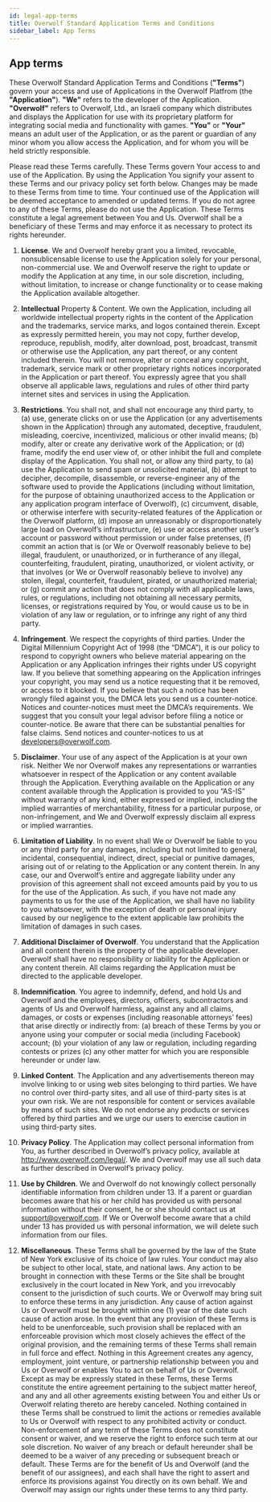 ```yaml
---
id: legal-app-terms
title: Overwolf Standard Application Terms and Conditions
sidebar_label: App Terms
---
```


## App terms

These Overwolf Standard Application Terms and Conditions (**"Terms"**) govern your access and use of Applications in the Overwolf Platfrom (the **"Application"**). **"We"** refers to the developer of the Application. **"Overwolf"** refers to Overwolf, Ltd., an Israeli company which distributes and displays the Application for use with its proprietary platform for integrating social media and functionality with games. **"You"** or **"Your"** means an adult user of the Application, or as the parent or guardian of any minor whom you allow access the Application, and for whom you will be held strictly responsible.

Please read these Terms carefully. These Terms govern Your access to and use of the Application. By using the Application You signify your assent to these Terms and our privacy policy set forth below. Changes may be made to these Terms from time to time. Your continued use of the Application will be deemed acceptance to amended or updated terms. If you do not agree to any of these Terms, please do not use the Application. These Terms constitute a legal agreement between You and Us. Overwolf shall be a beneficiary of these Terms and may enforce it as necessary to protect its rights hereunder.

1. **License**. We and Overwolf hereby grant you a limited, revocable, nonsublicensable license to use the Application solely for your personal, non-commercial use. We and Overwolf reserve the right to update or modify the Application at any time, in our sole discretion, including, without limitation, to increase or change functionality or to cease making the Application available altogether.

2. **Intellectual** Property & Content. We own the Application, including all worldwide intellectual property rights in the content of the Application and the trademarks, service marks, and logos contained therein. Except as expressly permitted herein, you may not copy, further develop, reproduce, republish, modify, alter download, post, broadcast, transmit or otherwise use the Application, any part thereof, or any content included therein. You will not remove, alter or conceal any copyright, trademark, service mark or other proprietary rights notices incorporated in the Application or part thereof. You expressly agree that you shall observe all applicable laws, regulations and rules of other third party internet sites and services in using the Application.

3. **Restrictions**. You shall not, and shall not encourage any third party, to (a) use, generate clicks on or use the Application (or any advertisements shown in the Application) through any automated, deceptive, fraudulent, misleading, coercive, incentivized, malicious or other invalid means; (b) modify, alter or create any derivative work of the Application; or (d) frame, modify the end user view of, or other inhibit the full and complete display of the Application. You shall not, or allow any third party, to (a) use the Application to send spam or unsolicited material, (b) attempt to decipher, decompile, disassemble, or reverse-engineer any of the software used to provide the Applications (including without limitation, for the purpose of obtaining unauthorized access to the Application or any application program interface of Overwolf), (c) circumvent, disable, or otherwise interfere with security-related features of the Application or the Overwolf platform, (d) impose an unreasonably or disproportionately large load on Overwolf’s infrastructure, (e) use or access another user’s account or password without permission or under false pretenses, (f) commit an action that is (or We or Overwolf reasonably believe to be) illegal, fraudulent, or unauthorized, or in furtherance of any illegal, counterfeiting, fraudulent, pirating, unauthorized, or violent activity, or that involves (or We or Overwolf reasonably believe to involve) any stolen, illegal, counterfeit, fraudulent, pirated, or unauthorized material; or (g) commit any action that does not comply with all applicable laws, rules, or regulations, including not obtaining all necessary permits, licenses, or registrations required by You, or would cause us to be in violation of any law or regulation, or to infringe any right of any third party.

4. **Infringement**. We respect the copyrights of third parties. Under the Digital Millennium Copyright Act of 1998 (the “DMCA”), it is our policy to respond to copyright owners who believe material appearing on the Application or any Application infringes their rights under US copyright law. If you believe that something appearing on the Application infringes your copyright, you may send us a notice requesting that it be removed, or access to it blocked. If you believe that such a notice has been wrongly filed against you, the DMCA lets you send us a counter-notice. Notices and counter-notices must meet the DMCA’s requirements. We suggest that you consult your legal advisor before filing a notice or counter-notice. Be aware that there can be substantial penalties for false claims. Send notices and counter-notices to us at developers@overwolf.com.

5. **Disclaimer**. Your use of any aspect of the Application is at your own risk. Neither We nor Overwolf makes any representations or warranties whatsoever in respect of the Application or any content available through the Application. Everything available on the Application or any content available through the Application is provided to you “AS-IS” without warranty of any kind, either expressed or implied, including the implied warranties of merchantability, fitness for a particular purpose, or non-infringement, and We and Overwolf expressly disclaim all express or implied warranties.

6. **Limitation of Liability**. In no event shall We or Overwolf be liable to you or any third party for any damages, including but not limited to general, incidental, consequential, indirect, direct, special or punitive damages, arising out of or relating to the Application or any content therein. In any case, our and Overwolf’s entire and aggregate liability under any provision of this agreement shall not exceed amounts paid by you to us for the use of the Application. As such, if you have not made any payments to us for the use of the Application, we shall have no liability to you whatsoever, with the exception of death or personal injury caused by our negligence to the extent applicable law prohibits the limitation of damages in such cases.

7. **Additional Disclaimer of Overwolf**. You understand that the Application and all content therein is the property of the applicable developer. Overwolf shall have no responsibility or liability for the Application or any content therein. All claims regarding the Application must be directed to the applicable developer.

8. **Indemnification**. You agree to indemnify, defend, and hold Us and Overwolf and the employees, directors, officers, subcontractors and agents of Us and Overwolf harmless, against any and all claims, damages, or costs or expenses (including reasonable attorneys’ fees) that arise directly or indirectly from: (a) breach of these Terms by you or anyone using your computer or social media (including Facebook) account; (b) your violation of any law or regulation, including regarding contests or prizes (c) any other matter for which you are responsible hereunder or under law.

9. **Linked Content**. The Application and any advertisements thereon may involve linking to or using web sites belonging to third parties. We have no control over third-party sites, and all use of third-party sites is at your own risk. We are not responsible for content or services available by means of such sites. We do not endorse any products or services offered by third parties and we urge our users to exercise caution in using third-party sites.

10. **Privacy Policy**. The Application may collect personal information from You, as further described in Overwolf’s privacy policy, available at http://www.overwolf.com/legal/. We and Overwolf may use all such data as further described in Overwolf’s privacy policy.

11. **Use by Children**. We and Overwolf do not knowingly collect personally identifiable information from children under 13. If a parent or guardian becomes aware that his or her child has provided us with personal information without their consent, he or she should contact us at support@overwolf.com. If We or Overwolf become aware that a child under 13 has provided us with personal information, we will delete such information from our files.

12. **Miscellaneous**. These Terms shall be governed by the law of the State of New York exclusive of its choice of law rules. Your conduct may also be subject to other local, state, and national laws. Any action to be brought in connection with these Terms or the Site shall be brought exclusively in the court located in New York, and you irrevocably consent to the jurisdiction of such courts. We or Overwolf may bring suit to enforce these terms in any jurisdiction. Any cause of action against Us or Overwolf must be brought within one (1) year of the date such cause of action arose. In the event that any provision of these Terms is held to be unenforceable, such provision shall be replaced with an enforceable provision which most closely achieves the effect of the original provision, and the remaining terms of these Terms shall remain in full force and effect. Nothing in this Agreement creates any agency, employment, joint venture, or partnership relationship between you and Us or Overwolf or enables You to act on behalf of Us or Overwolf. Except as may be expressly stated in these Terms, these Terms constitute the entire agreement pertaining to the subject matter hereof, and any and all other agreements existing between You and either Us or Overwolf relating thereto are hereby canceled. Nothing contained in these Terms shall be construed to limit the actions or remedies available to Us or Overwolf with respect to any prohibited activity or conduct. Non-enforcement of any term of these Terms does not constitute consent or waiver, and we reserve the right to enforce such term at our sole discretion. No waiver of any breach or default hereunder shall be deemed to be a waiver of any preceding or subsequent breach or default. These Terms are for the benefit of Us and Overwolf (and the benefit of our assignees), and each shall have the right to assert and enforce its provisions against You directly on its own behalf. We and Overwolf may assign our rights under these terms to any third party.